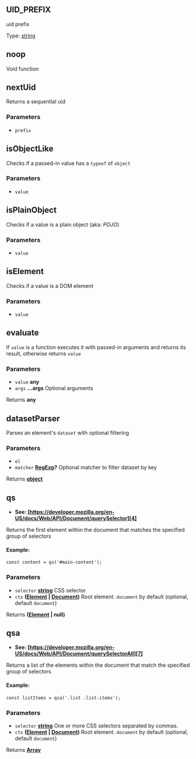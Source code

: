 <!-- Generated by documentation.js. Update this documentation by updating the source code. -->

## UID_PREFIX

uid prefix

Type: [string][1]

## noop

Void function

## nextUid

Returns a sequential uid

### Parameters

-   `prefix`  

## isObjectLike

Checks if a passed-in value has a `typeof` of `object`

### Parameters

-   `value`  

## isPlainObject

Checks if a value is a plain object (aka: _POJO_)

### Parameters

-   `value`  

## isElement

Checks if a value is a DOM element

### Parameters

-   `value`  

## evaluate

If `value` is a function executes it with passed-in arguments and returns its result,
otherwise returns `value`

### Parameters

-   `value` **any** 
-   `args` **...args** Optional arguments

Returns **any** 

## datasetParser

Parses an element's `dataset` with optional filtering

### Parameters

-   `el`  
-   `matcher` **[RegExp][2]?** Optional matcher to filter dataset by key

Returns **[object][3]** 

## qs

-   **See: [https://developer.mozilla.org/en-US/docs/Web/API/Document/querySelector][4]**

Returns the first element within the document that matches the specified group of selectors

#### Example:

    const content = qs('#main-content');

### Parameters

-   `selector` **[string][1]** CSS selector
-   `ctx` **([Element][5] \| [Document][6])** Root element. `document` by default (optional, default `document`)

Returns **([Element][5] | null)** 

## qsa

-   **See: [https://developer.mozilla.org/en-US/docs/Web/API/Document/querySelectorAll][7]**

Returns a list of the elements within the document that match the specified group of selectors

#### Example:

    const listItems = qsa('.list .list-items');

### Parameters

-   `selector` **[string][1]** One or more CSS selectors separated by commas.
-   `ctx` **([Element][5] \| [Document][6])** Root element. `document` by default (optional, default `document`)

Returns **[Array][8]** 

[1]: https://developer.mozilla.org/docs/Web/JavaScript/Reference/Global_Objects/String

[2]: https://developer.mozilla.org/docs/Web/JavaScript/Reference/Global_Objects/RegExp

[3]: https://developer.mozilla.org/docs/Web/JavaScript/Reference/Global_Objects/Object

[4]: https://developer.mozilla.org/en-US/docs/Web/API/Document/querySelector

[5]: https://developer.mozilla.org/docs/Web/API/Element

[6]: https://developer.mozilla.org/docs/Web/JavaScript

[7]: https://developer.mozilla.org/en-US/docs/Web/API/Document/querySelectorAll

[8]: https://developer.mozilla.org/docs/Web/JavaScript/Reference/Global_Objects/Array
